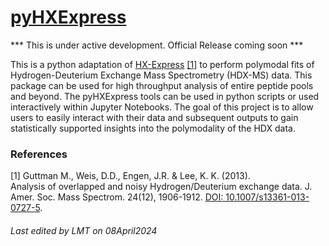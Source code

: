 # [pyHXExpress](https://github.com/tuttlelm/pyHXExpress)

*** This is under active development. Official Release coming soon *** 

This is a python adaptation of [HX-Express](https://www.hxms.com/HXExpress/) [[1]](#1) to perform 
polymodal fits of Hydrogen-Deuterium Exchange Mass Spectrometry (HDX-MS) data. This package can be 
used for high throughput analysis of entire peptide pools and beyond. The pyHXExpress tools can be 
used in python scripts or used interactively within Jupyter Notebooks. The goal of this project is 
to allow users to easily interact with their data and subsequent outputs to gain statistically 
supported insights into the polymodality of the HDX data. 



### References
<a id="1">[1]</a> 
Guttman M., Weis, D.D., Engen, J.R. & Lee, K. K. (2013).  
Analysis of overlapped and noisy Hydrogen/Deuterium exchange data.  J. Amer. Soc. Mass Spectrom. 24(12), 1906-1912.
[DOI: 10.1007/s13361-013-0727-5](https://pubs.acs.org/doi/10.1007/s13361-013-0727-5).

###### Last edited by LMT on 08April2024
